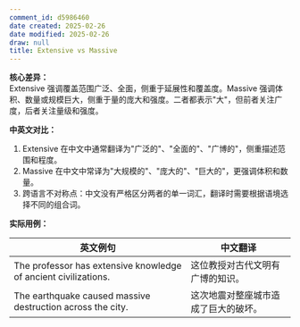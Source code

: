 ```yaml
---
comment_id: d5986460
date created: 2025-02-26
date modified: 2025-02-26
draw: null
title: Extensive vs Massive
---
```

**核心差异：**  
Extensive 强调覆盖范围广泛、全面，侧重于延展性和覆盖度。Massive 强调体积、数量或规模巨大，侧重于量的庞大和强度。二者都表示"大"，但前者关注广度，后者关注量级和强度。

**中英文对比：**
1. Extensive 在中文中通常翻译为"广泛的"、"全面的"、"广博的"，侧重描述范围和程度。
2. Massive 在中文中常译为"大规模的"、"庞大的"、"巨大的"，更强调体积和数量。
3. 跨语言不对称点：中文没有严格区分两者的单一词汇，翻译时需要根据语境选择不同的组合词。

**实际用例：**

| 英文例句 | 中文翻译 |
|---------|---------|
| The professor has extensive knowledge of ancient civilizations. | 这位教授对古代文明有广博的知识。|
| The earthquake caused massive destruction across the city. | 这次地震对整座城市造成了巨大的破坏。|
